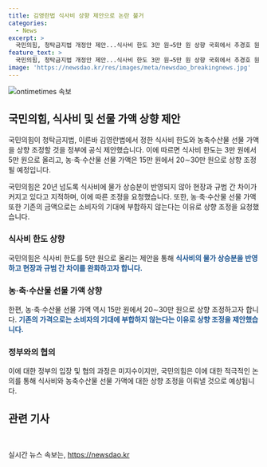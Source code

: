 ```yaml
---
title: 김영란법 식사비 상향 제안으로 논란 불거
categories:
  - News
excerpt: >
  국민의힘, 청탁금지법 개정안 제안...식사비 한도 3만 원→5만 원 상향 국회에서 추경호 원내대표가 김영란법의 식사비 한도를 3만 원에서 5만 원으로 올려줄 것을 공식 제안했다. 또한 농·축·수산물 선물 가액도 15만 원에서 20∼30만 원으로 상향 요청했다. 규범과 현장의 차이로 인한 문제점을 지적하며 수정 필요성을 강조하였다.
feature_text: >
  국민의힘, 청탁금지법 개정안 제안...식사비 한도 3만 원→5만 원 상향 국회에서 추경호 원내대표가 김영란법의 식사비 한도를 3만 원에서 5만 원으로 올려줄 것을 공식 제안했다. 또한 농·축·수산물 선물 가액도 15만 원에서 20∼30만 원으로 상향 요청했다. 규범과 현장의 차이로 인한 문제점을 지적하며 수정 필요성을 강조하였다.
image: 'https://newsdao.kr/res/images/meta/newsdao_breakingnews.jpg'
---
```


<p><img src="https://newsdao.kr/res/images/meta/newsdao_breakingnews.jpg" alt="ontimetimes 속보" /></p>

<h2 data-ke-size="size26">국민의힘, 식사비 및 선물 가액 상향 제안</h2>

<p>국민의힘이 청탁금지법, 이른바 김영란법에서 정한 식사비 한도와 농축수산물 선물 가액을 상향 조정할 것을 정부에 공식 제안했습니다. 이에 따르면 식사비 한도는 3만 원에서 5만 원으로 올리고, 농·축·수산물 선물 가액은 15만 원에서 20∼30만 원으로 상향 조정될 예정입니다.</p>

<p data-ke-size="size16">국민의힘은 20년 넘도록 식사비에 물가 상승분이 반영되지 않아 현장과 규범 간 차이가 커지고 있다고 지적하며, 이에 따른 조정을 요청했습니다. 또한, 농·축·수산물 선물 가액 또한 기존의 금액으로는 소비자의 기대에 부합하지 않는다는 이유로 상향 조정을 요청했습니다.</p>

<h3 data-ke-size="size24">식사비 한도 상향</h3>

<p>국민의힘은 식사비 한도를 5만 원으로 올리는 제안을 통해 <b><span style="color: #1a5490;">식사비의 물가 상승분을 반영하고 현장과 규범 간 차이를 완화하고자 합니다.</span></b></p>

<h3 data-ke-size="size24">농·축·수산물 선물 가액 상향</h3>

<p>한편, 농·축·수산물 선물 가액 역시 15만 원에서 20∼30만 원으로 상향 조정하고자 합니다. <b><span style="color: #1a5490;">기존의 가격으로는 소비자의 기대에 부합하지 않는다는 이유로 상향 조정을 제안했습니다.</span></b></p>

<h3 data-ke-size="size24">정부와의 협의</h3>

<p>이에 대한 정부의 입장 및 협의 과정은 미지수이지만, 국민의힘은 이에 대한 적극적인 논의를 통해 식사비와 농축수산물 선물 가액에 대한 상향 조정을 이뤄낼 것으로 예상됩니다.</p>

<h2 data-ke-size="size26">관련 기사</h2>

<p data-ke-size="size16">&nbsp;</p>
실시간 뉴스 속보는, <a href="https://newsdao.kr" rel="dofollow">https://newsdao.kr</a>


